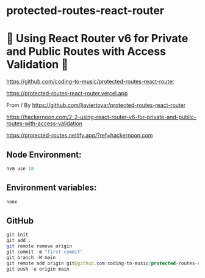 # protected-routes-react-router

# 🚀 Using React Router v6 for Private and Public Routes with Access Validation 🚀

https://github.com/coding-to-music/protected-routes-react-router

https://protected-routes-react-router.vercel.app

From / By https://github.com/ljaviertovar/protected-routes-react-router

https://hackernoon.com/2-2-using-react-router-v6-for-private-and-public-routes-with-access-validation

https://protected-routes.netlify.app/?ref=hackernoon.com

<!-- <div style="text-align:center;">
  <img src="/images/chakra.jpg" alt="Image" />
  <p><em>Chakra Component Library with Next.js</em></p>
</div> -->

## Node Environment:

```java
nvm use 18
```

## Environment variables:

```java
none
```

## GitHub

```java
git init
git add .
git remote remove origin
git commit -m "first commit"
git branch -M main
git remote add origin git@github.com:coding-to-music/protected-routes-react-router.git
git push -u origin main
```
